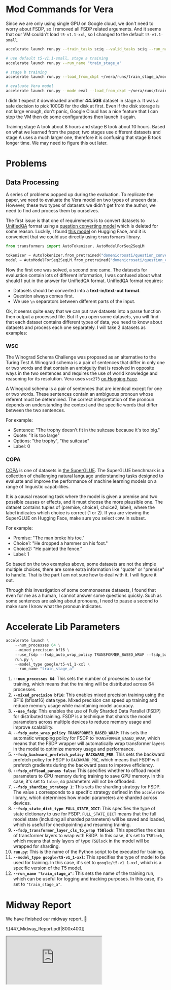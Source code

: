 # Mod Commands for Vera
Since we are only using single GPU on Google cloud, we don't need to worry about FSDP, so I removed all FSDP related arguments. And it seems that our VM couldn't load `t5-v1.1-xxl`, so I changed to the default `t5-v1.1-small`.

```bash
accelerate launch run.py --train_tasks sciq --valid_tasks sciq --run_name "train"

# use default t5-v1.1-small, stage a training
accelerate launch run.py --run_name "train_stage_a"

# stage b training
accelerate launch run.py --load_from_ckpt ~/vera/runs/train_stage_a/model/ckp_48000.pth --run_name "train_stage_b"

# evaluate Vera model
accelerate launch run.py --mode eval --load_from_ckpt ~/vera/runs/train_stage_b/model/ckp_14000.pth --run_name "eval_stage_b"
```

I didn't expect it downloaded another **44.5GB** dataset in stage a. It was a safe decision to pick 100GB for the disk at first. Even if the disk storage is not large enough, don't panic, Google Cloud has a nice feature that I can stop the VM then do some configurations then launch it again.

Training stage A took about 8 hours and stage B took about 10 hours. Based on what we learned from the paper, two stages use different datasets and stage A uses a much larger one, therefore it is confusing that stage B took longer time. We may need to figure this out later.

# Problems
## Data Processing 
A series of problems popped up during the evaluation. To replicate the paper, we need to evaluate the Vera model on two types of unseen data. However, these two types of datasets we didn't get from the author, we need to find and process them by ourselves. 

The first issue is that one of requirements is to convert datasets to [UnifiedQA](https://github.com/allenai/unifiedqa) format using a [question converting model](https://github.com/allenai/unifiedqa) which is deleted for some reason. Luckily, I found [this model](https://huggingface.co/domenicrosati/question_converter-3b) on Hugging Face, and it is convenient that we could use directly using `transformers` library.

```Python
from transformers import AutoTokenizer, AutoModelForSeq2SeqLM

tokenizer = AutoTokenizer.from_pretrained("domenicrosati/question_converter-3b")
model = AutoModelForSeq2SeqLM.from_pretrained("domenicrosati/question_converter-3b")
```

Now the first one was solved, a second one came. The datasets for evaluation contain lots of different information, I was confused about what should I put in the answer for UnifiedQA format.
UnifiedQA format requires:
- Datasets should be converted into a **text-in/text-out format**.
- Question always comes first.
- We use `\n` separators between different parts of the input.

Ok, it seems quite easy that we can put raw datasets into a parse function then output a processed file. But if you open some datasets, you will find that each dataset contains different types of data, you need to know about datasets and process each one separately. I will take 2 datasets as examples:

### WSC
The Winograd Schema Challenge was proposed as an alternative to the Turing Test
A Winograd schema is a pair of sentences that differ in only one or two words and that contain an ambiguity that is resolved in opposite ways in the two sentences and requires the use of world knowledge and reasoning for its resolution. Vera uses `wsc273` [on Hugging Face](https://huggingface.co/datasets/winograd_wsc/viewer/wsc273).

A Winograd schema is a pair of sentences that are identical except for one or two words. These sentences contain an ambiguous pronoun whose referent must be determined. The correct interpretation of the pronoun depends on understanding the context and the specific words that differ between the two sentences.

For example:
- Sentence: "The trophy doesn't fit in the suitcase because it's too big."
- Quote: "it is too large"
- Options: "the trophy", "the suitcase"
- Label: 0
### COPA
[COPA](https://huggingface.co/datasets/super_glue/viewer/copa) is one of datasets in [the SuperGLUE](https://huggingface.co/datasets/super_glue). The SuperGLUE benchmark is a collection of challenging natural language understanding tasks designed to evaluate and improve the performance of machine learning models on a range of linguistic capabilities.

It is a causal reasoning task where the model is given a premise and two possible causes or effects, and it must choose the more plausible one. The dataset contains tuples of (premise, choice1, choice2, label), where the label indicates which choice is correct (1 or 2). If you are viewing the SuperGLUE on Hugging Face, make sure you select `COPA` in subset.

For example:
- Premise: "The man broke his toe."
- Choice1: "He dropped a hammer on his foot."
- Choice2: "He painted the fence."
- Label: 1

So based on the two examples above, some datasets are not the simple multiple choices, there are some extra information like "quote" or "premise" to handle. That is the part I am not sure how to deal with it. I will figure it out.

Through this investigation of some commonsense datasets, I found that even for me as a human, I cannot answer some questions quickly. Such as some sentences are asking about pronouns, I need to pause a second to make sure I know what the pronoun indicates. 

# Accelerate Lib Parameters

```Python
accelerate launch \
    --num_processes 64 \
    --mixed_precision bf16 \
    --use_fsdp --fsdp_auto_wrap_policy TRANSFORMER_BASED_WRAP --fsdp_backward_prefetch_policy BACKWARD_PRE --fsdp_offload_params false --fsdp_sharding_strategy 1 --fsdp_state_dict_type FULL_STATE_DICT --fsdp_transformer_layer_cls_to_wrap T5Block \
    run.py \
    --model_type google/t5-v1_1-xxl \
    --run_name "train_stage_a"
```

1. **`--num_processes 64`**: This sets the number of processes to use for training, which means that the training will be distributed across 64 processes.
2. **`--mixed_precision bf16`**: This enables mixed precision training using the BF16 (bfloat16) data type. Mixed precision can speed up training and reduce memory usage while maintaining model accuracy.
3. **`--use_fsdp`**: This enables the use of Fully Sharded Data Parallel (FSDP) for distributed training. FSDP is a technique that shards the model parameters across multiple devices to reduce memory usage and improve scalability.
4. **`--fsdp_auto_wrap_policy TRANSFORMER_BASED_WRAP`**: This sets the automatic wrapping policy for FSDP to `TRANSFORMER_BASED_WRAP`, which means that the FSDP wrapper will automatically wrap transformer layers in the model to optimize memory usage and performance.
5. **`--fsdp_backward_prefetch_policy BACKWARD_PRE`**: This sets the backward prefetch policy for FSDP to `BACKWARD_PRE`, which means that FSDP will prefetch gradients during the backward pass to improve efficiency.
6. **`--fsdp_offload_params false`**: This specifies whether to offload model parameters to CPU memory during training to save GPU memory. In this case, it's set to `false`, so parameters will not be offloaded.
7. **`--fsdp_sharding_strategy 1`**: This sets the sharding strategy for FSDP. The value `1` corresponds to a specific strategy defined in the `accelerate` library, which determines how model parameters are sharded across devices.
8. **`--fsdp_state_dict_type FULL_STATE_DICT`**: This specifies the type of state dictionary to use for FSDP. `FULL_STATE_DICT` means that the full model state (including all sharded parameters) will be saved and loaded, which is useful for checkpointing and resuming training.
9. **`--fsdp_transformer_layer_cls_to_wrap T5Block`**: This specifies the class of transformer layers to wrap with FSDP. In this case, it's set to `T5Block`, which means that only layers of type `T5Block` in the model will be wrapped for sharding.
10. **`run.py`**: This is the name of the Python script to be executed for training.
11. **`--model_type google/t5-v1_1-xxl`**: This specifies the type of model to be used for training. In this case, it's set to `google/t5-v1_1-xxl`, which is a specific version of the T5 model.
12. **`--run_name "train_stage_a"`**: This sets the name of the training run, which can be useful for logging and tracking purposes. In this case, it's set to `"train_stage_a"`.

# Midway Report
We have finished our midway report. 🎉

![[447_Midway_Report.pdf|800x400]]

<iframe src="https://wandb.ai/nlp-vera/vera/reports/Vera-Extension-Midway--Vmlldzo2ODUxOTAx?accessToken=blb6exf7cj5md8ld0l7m9ul8aeff2eeoxcmnh1c790rys3ka2twfmtmw5x9b91ql" width=auto></iframe>
